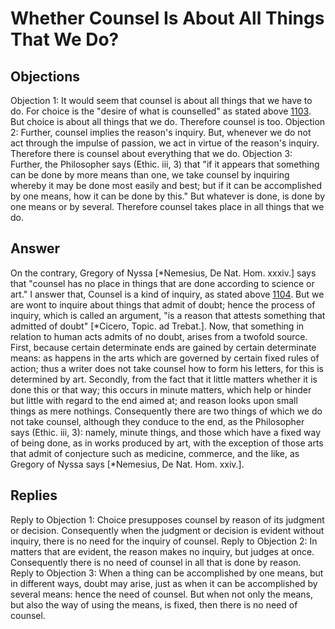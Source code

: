 # Whether Counsel Is About All Things That We Do?
## Objections
Objection 1: It would seem that counsel is about all things that we have to do. For choice is the "desire of what is counselled" as stated above [1103](A[1]). But choice is about all things that we do. Therefore counsel is too.
Objection 2: Further, counsel implies the reason's inquiry. But, whenever we do not act through the impulse of passion, we act in virtue of the reason's inquiry. Therefore there is counsel about everything that we do.
Objection 3: Further, the Philosopher says (Ethic. iii, 3) that "if it appears that something can be done by more means than one, we take counsel by inquiring whereby it may be done most easily and best; but if it can be accomplished by one means, how it can be done by this." But whatever is done, is done by one means or by several. Therefore counsel takes place in all things that we do.
## Answer
On the contrary, Gregory of Nyssa [*Nemesius, De Nat. Hom. xxxiv.] says that "counsel has no place in things that are done according to science or art."
I answer that, Counsel is a kind of inquiry, as stated above [1104](A[1]). But we are wont to inquire about things that admit of doubt; hence the process of inquiry, which is called an argument, "is a reason that attests something that admitted of doubt" [*Cicero, Topic. ad Trebat.]. Now, that something in relation to human acts admits of no doubt, arises from a twofold source. First, because certain determinate ends are gained by certain determinate means: as happens in the arts which are governed by certain fixed rules of action; thus a writer does not take counsel how to form his letters, for this is determined by art. Secondly, from the fact that it little matters whether it is done this or that way; this occurs in minute matters, which help or hinder but little with regard to the end aimed at; and reason looks upon small things as mere nothings. Consequently there are two things of which we do not take counsel, although they conduce to the end, as the Philosopher says (Ethic. iii, 3): namely, minute things, and those which have a fixed way of being done, as in works produced by art, with the exception of those arts that admit of conjecture such as medicine, commerce, and the like, as Gregory of Nyssa says [*Nemesius, De Nat. Hom. xxiv.].
## Replies
Reply to Objection 1: Choice presupposes counsel by reason of its judgment or decision. Consequently when the judgment or decision is evident without inquiry, there is no need for the inquiry of counsel.
Reply to Objection 2: In matters that are evident, the reason makes no inquiry, but judges at once. Consequently there is no need of counsel in all that is done by reason.
Reply to Objection 3: When a thing can be accomplished by one means, but in different ways, doubt may arise, just as when it can be accomplished by several means: hence the need of counsel. But when not only the means, but also the way of using the means, is fixed, then there is no need of counsel.